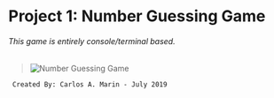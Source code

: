 # Project 1: Number Guessing Game 
###### *This game is entirely console/terminal based.*
  
>![Number Guessing Game](Main_Frame.jpg)

  
 
  
     Created By: Carlos A. Marin - July 2019

